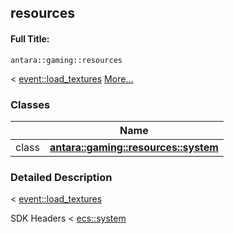 

## resources

#### Full Title:
```
antara::gaming::resources
```




< [event::load_textures](Classes/structantara_1_1gaming_1_1event_1_1load__textures.md) [More...](#detailed-description)






### Classes

|                | Name           |
| -------------- | -------------- |
| class | **[antara::gaming::resources::system](Classes/classantara_1_1gaming_1_1resources_1_1system.md)**  |







### Detailed Description

< [event::load_textures](Classes/structantara_1_1gaming_1_1event_1_1load__textures.md)

























SDK Headers < [ecs::system](Classes/classantara_1_1gaming_1_1ecs_1_1system.md)











